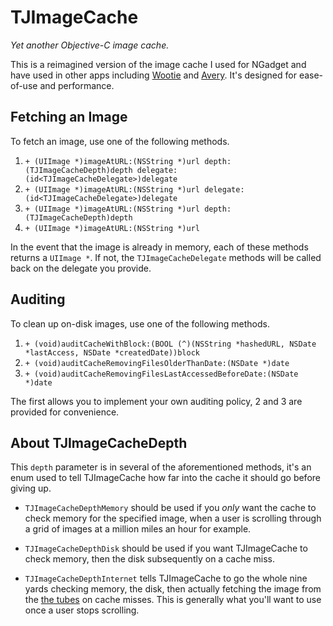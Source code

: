 # TJImageCache
*Yet another Objective-C image cache.*

This is a reimagined version of the image cache I used for NGadget and have used in other apps including [Wootie](http://j.mp/wootie) and [Avery](http://itunes.apple.com/us/app/avery/id442157573?mt=8). It's designed for ease-of-use and performance.

## Fetching an Image

To fetch an image, use one of the following methods.

1. `+ (UIImage *)imageAtURL:(NSString *)url depth:(TJImageCacheDepth)depth delegate:(id<TJImageCacheDelegate>)delegate`
2. `+ (UIImage *)imageAtURL:(NSString *)url delegate:(id<TJImageCacheDelegate>)delegate`
3. `+ (UIImage *)imageAtURL:(NSString *)url depth:(TJImageCacheDepth)depth`
4. `+ (UIImage *)imageAtURL:(NSString *)url`

In the event that the image is already in memory, each of these methods returns a `UIImage *`. If not, the `TJImageCacheDelegate` methods will be called back on the delegate you provide.

## Auditing

To clean up on-disk images, use one of the following methods.

1. `+ (void)auditCacheWithBlock:(BOOL (^)(NSString *hashedURL, NSDate *lastAccess, NSDate *createdDate))block`
2. `+ (void)auditCacheRemovingFilesOlderThanDate:(NSDate *)date`
3. `+ (void)auditCacheRemovingFilesLastAccessedBeforeDate:(NSDate *)date`

The first allows you to implement your own auditing policy, 2 and 3 are provided for convenience.

## About TJImageCacheDepth

This `depth` parameter is in several of the aforementioned methods, it's an enum used to tell TJImageCache how far into the cache it should go before giving up.

- `TJImageCacheDepthMemory` should be used if you *only* want the cache to check memory for the specified image, when a user is scrolling through a grid of images at a million miles an hour for example.

- `TJImageCacheDepthDisk` should be used if you want TJImageCache to check memory, then the disk subsequently on a cache miss.

- `TJImageCacheDepthInternet` tells TJImageCache to go the whole nine yards checking memory, the disk, then actually fetching the image from the [the tubes](http://en.wikipedia.org/wiki/Series_of_tubes) on cache misses. This is generally what you'll want to use once a user stops scrolling.
